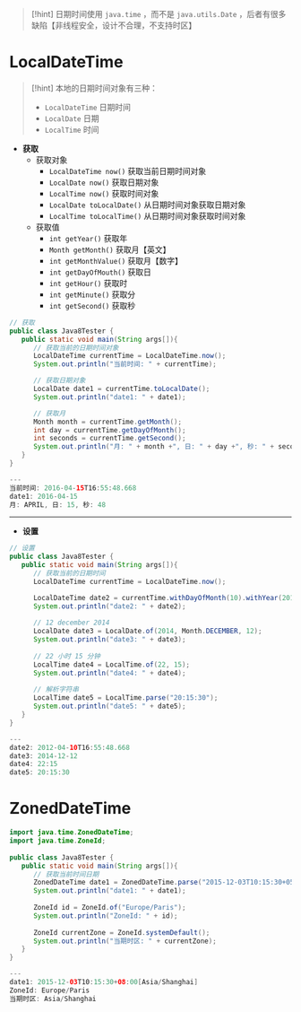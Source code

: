 >[!hint] 日期时间使用 `java.time` ，而不是 `java.utils.Date` ，后者有很多缺陷【非线程安全，设计不合理，不支持时区】

# LocalDateTime
>[!hint] 本地的日期时间对象有三种：
>- `LocalDateTime` 日期时间
>- `LocalDate` 日期
>- `LocalTime` 时间

- **获取**
	- 获取对象
		- `LocalDateTime now()` 获取当前日期时间对象
		- `LocalDate now()` 获取日期对象
		- `LocalTime now()` 获取时间对象
		- `LocalDate toLocalDate()` 从日期时间对象获取日期对象
		- `LocalTime toLocalTime()` 从日期时间对象获取时间对象
	- 获取值
		- `int getYear()` 获取年
		- `Month getMonth()` 获取月【英文】
		- `int getMonthValue()` 获取月【数字】
		- `int getDayOfMouth()` 获取日
		- `int getHour()` 获取时
		- `int getMinute()` 获取分
		- `int getSecond()` 获取秒

```java
// 获取
public class Java8Tester {
   public static void main(String args[]){
      // 获取当前的日期时间对象
      LocalDateTime currentTime = LocalDateTime.now();
      System.out.println("当前时间: " + currentTime);

      // 获取日期对象
      LocalDate date1 = currentTime.toLocalDate();
      System.out.println("date1: " + date1);

      // 获取月
      Month month = currentTime.getMonth();
      int day = currentTime.getDayOfMonth();
      int seconds = currentTime.getSecond();
      System.out.println("月: " + month +", 日: " + day +", 秒: " + seconds);
   }
}

---
当前时间: 2016-04-15T16:55:48.668
date1: 2016-04-15
月: APRIL, 日: 15, 秒: 48
```

---

- **设置**


```java
// 设置
public class Java8Tester {
   public static void main(String args[]){
      // 获取当前的日期时间
      LocalDateTime currentTime = LocalDateTime.now();

      LocalDateTime date2 = currentTime.withDayOfMonth(10).withYear(2012);
      System.out.println("date2: " + date2);
        
      // 12 december 2014
      LocalDate date3 = LocalDate.of(2014, Month.DECEMBER, 12);
      System.out.println("date3: " + date3);
        
      // 22 小时 15 分钟
      LocalTime date4 = LocalTime.of(22, 15);
      System.out.println("date4: " + date4);
        
      // 解析字符串
      LocalTime date5 = LocalTime.parse("20:15:30");
      System.out.println("date5: " + date5);
   }
}

---
date2: 2012-04-10T16:55:48.668
date3: 2014-12-12
date4: 22:15
date5: 20:15:30
```


# ZonedDateTime
```java
import java.time.ZonedDateTime;
import java.time.ZoneId;
 
public class Java8Tester {
   public static void main(String args[]){
      // 获取当前时间日期
      ZonedDateTime date1 = ZonedDateTime.parse("2015-12-03T10:15:30+05:30[Asia/Shanghai]");
      System.out.println("date1: " + date1);
        
      ZoneId id = ZoneId.of("Europe/Paris");
      System.out.println("ZoneId: " + id);
        
      ZoneId currentZone = ZoneId.systemDefault();
      System.out.println("当期时区: " + currentZone);
   }
}

---
date1: 2015-12-03T10:15:30+08:00[Asia/Shanghai]
ZoneId: Europe/Paris
当期时区: Asia/Shanghai
```















